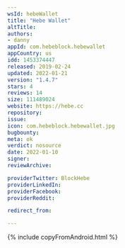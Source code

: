 ```yaml
---
wsId: hebeWallet
title: "Hebe Wallet"
altTitle: 
authors:
- danny
appId: com.hebeblock.hebewallet
appCountry: us
idd: 1453374447
released: 2019-02-24
updated: 2022-01-21
version: "1.4.7"
stars: 4
reviews: 14
size: 111489024
website: https://hebe.cc
repository: 
issue: 
icon: com.hebeblock.hebewallet.jpg
bugbounty: 
meta: ok
verdict: nosource
date: 2022-01-10
signer: 
reviewArchive:

providerTwitter: BlockHebe
providerLinkedIn: 
providerFacebook: 
providerReddit: 

redirect_from:

---
```


{% include copyFromAndroid.html %}
